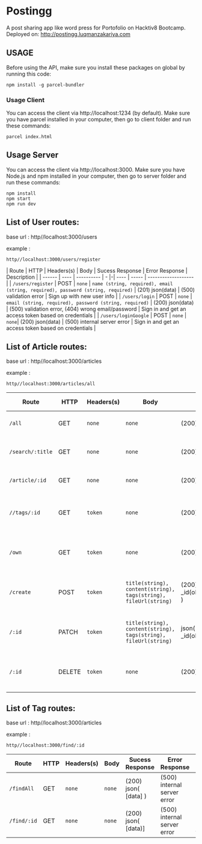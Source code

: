 # Postingg
A post sharing app like word press for Portofolio on Hacktiv8 Bootcamp. Deployed on: http://postingg.luqmanzakariya.com

## USAGE

Before using the API, make sure you install these packages on global by running this code:

    npm install -g parcel-bundler

### Usage Client
You can access the client via http://localhost:1234 (by default).
Make sure you have parcel installed in your computer, then go to client folder and run these commands:

    parcel index.html

## Usage Server
You can access the client via http://localhost:3000.
Make sure you have Node.js and npm installed in your computer, then go to server folder and run these commands:

    npm install
    npm start
    npm run dev

## List of User routes:
base url : http//localhost:3000/users

example :

    http//localhost:3000/users/register

| Route  | HTTP | Headers(s) | Body | Sucess Response | Error Response  | Description         |
| ------ | ---- | ---------- | - |-| ---- | ----- | ------------------- |
| `/users/register` | POST | `none` | `name (string, required), email (string, required), password (string, required)` | (201) json(data) | (500) validation error  | Sign up with new user info |
| `/users/login` | POST | `none` | `email (string, required), password (string, required)` |  (200) json(data) | (500) validation error, (404) wrong email/password  | Sign in and get an access token based on credentials |
| `/users/loginGoogle` | POST | `none`  | `none`|  (200) json(data) | (500) internal server error | Sign in and get an access token based on credentials |


## List of Article routes:
base url : http//localhost:3000/articles

example :

    http//localhost:3000/articles/all

| Route | HTTP | Headers(s) | Body | Sucess Response | Error Response | Description |
| ----- | ---- | ---------- | ---- | ----------------| -------------- | ---|
| `/all` | GET | `none` | `none` | (200) json( [data] )| (500) internal server error | Get all article |
| `/search/:title` | GET | `none` | `none` | (200) json( [data)] | (500) internal server error | Get all article based on title search |
| `/article/:id` | GET | `none` | `none` | (200) json( [data] )| (500) internal server error | Find article details based on id |
| `//tags/:id` | GET | `token` | `none` | (200) json( [data] )| (500) internal server error, (400) unauthorized | find list article based on tags |
| `/own` | GET | `token` | `none` | (200) json(data)| (500) internal server error, (400) unauthorized | Get user's created article |
| `/create` | POST | `token` | `title(string), content(string), tags(string), fileUrl(string)` |(200) json( _id(object),title(string),content(string),fileUrl(string),UserId(object),CreatedAt(date),UpdatedAt(data) ) | (500) internal server error, (400) unauthorized | create new article |
| `/:id` | PATCH | `token` | `title(string), content(string), tags(string), fileUrl(string)` | json( _id(object),title(string),content(string),fileUrl(string),UserId(object),CreatedAt(date),UpdatedAt(data) | (500) internal server error, (400) unauthorized | update article data by id |
| `/:id` | DELETE | `token` | `none` | (200) json(n(number),modified(number),ok(number))| (500) internal server error, (400) unauthorized | delete article by id |

## List of Tag routes:
base url : http//localhost:3000/articles

example :

    http//localhost:3000/find/:id

| Route | HTTP | Headers(s) | Body | Sucess Response | Error Response | Description |
| ----- | ---- | ---------- | ---- | ----------------| -------------- | ---|
| `/findAll` | GET | `none` | `none` | (200) json( [data] )| (500) internal server error | Find all tags name created |
| `/find/:id` | GET | `none` | `none` | (200) json( [data)] | (500) internal server error | Find all article based on tags |
